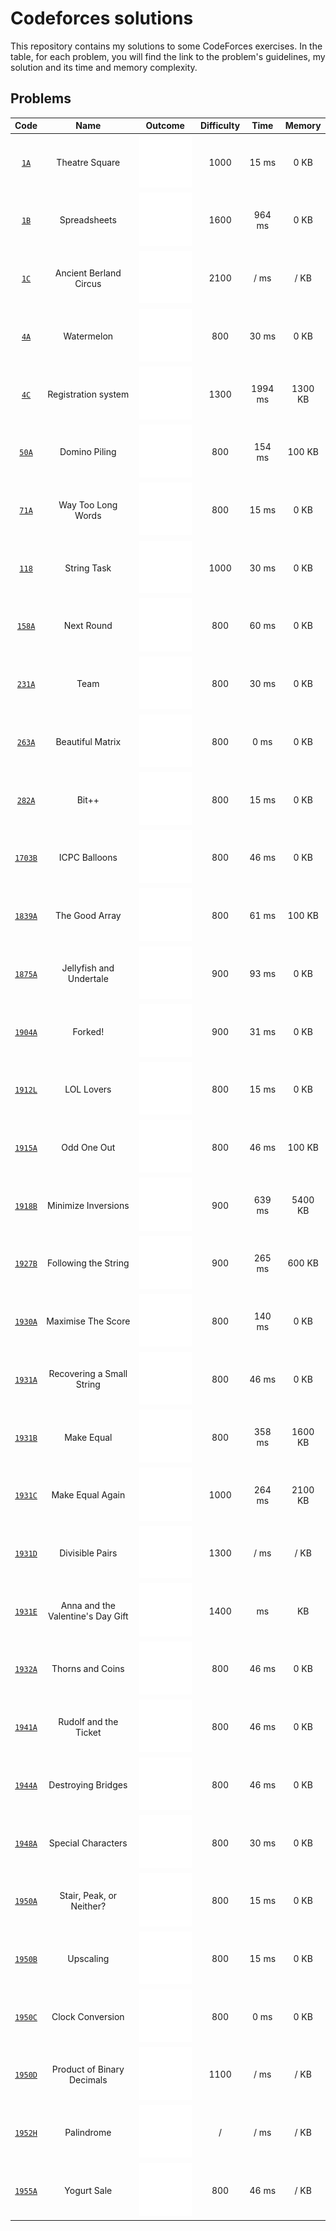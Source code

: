 # Codeforces solutions

This repository contains my solutions to some CodeForces exercises. In the table, for each problem, you will find the link to the problem's guidelines, my solution and its time and memory complexity.

## Problems

| __Code__ | __Name__ | __Outcome__ | __Difficulty__ | __Time__ | __Memory__ |
| :---: | :---: | :---: | :---: | :---: | :---: |
| [`1A`](https://codeforces.com/problemset/problem/1/A) | Theatre Square | [<img src="res/solution.svg">](src/theatre-square/main.cpp) | 1000 | 15 ms | 0 KB |
| [`1B`](https://codeforces.com/problemset/problem/1/B) | Spreadsheets | [<img src="res/solution.svg">](src/spreadsheets/main.cpp) | 1600 | 964 ms | 0 KB |
| [`1C`](https://codeforces.com/problemset/problem/1/C) | Ancient Berland Circus | [<img src="res/thinking.svg">](src/ancient-berland-circus/main.cpp) | 2100 | / ms | / KB |
| [`4A`](https://codeforces.com/problemset/problem/4/A) | Watermelon | [<img src="res/solution.svg">](src/watermelon/main.cpp) | 800 | 30 ms | 0 KB |
| [`4C`](https://codeforces.com/problemset/problem/4/C) | Registration system | [<img src="res/solution.svg">](src/registration-system/main.cpp) | 1300 | 1994 ms | 1300  KB |
| [`50A`](https://codeforces.com/problemset/problem/50/A) | Domino Piling | [<img src="res/solution.svg">](src/domino-piling/main.cpp) | 800 | 154 ms | 100 KB |
| [`71A`](https://codeforces.com/problemset/problem/71/A) | Way Too Long Words | [<img src="res/solution.svg">](src/way-too-long-words/main.cpp) | 800 | 15 ms | 0 KB |
| [`118`](https://codeforces.com/problemset/problem/118/A) | String Task | [<img src="res/solution.svg">](src/string-task/main.cpp) | 1000 | 30 ms | 0 KB |
| [`158A`](https://codeforces.com/problemset/problem/158/A) | Next Round | [<img src="res/solution.svg">](src/next-round/main.cpp) | 800 | 60 ms | 0 KB |
| [`231A`](https://codeforces.com/problemset/problem/231/A) | Team | [<img src="res/solution.svg">](src/team/main.cpp) | 800 | 30 ms | 0 KB |
| [`263A`](https://codeforces.com/problemset/problem/263/A) | Beautiful Matrix | [<img src="res/solution.svg">](src/beautiful-matrix/main.cpp) | 800 | 0 ms | 0 KB |
| [`282A`](https://codeforces.com/problemset/problem/282/A) | Bit++ | [<img src="res/solution.svg">](src/bit++/main.cpp) | 800 | 15 ms | 0 KB |
| [`1703B`](https://codeforces.com/problemset/problem/1703/B) | ICPC Balloons | [<img src="res/solution.svg">](src/ICPC-balloons/main.cpp) | 800 | 46 ms | 0 KB |
| [`1839A`](https://codeforces.com/problemset/problem/1839/A) | The Good Array | [<img src="res/solution.svg">](src/the-good-array/main.cpp) | 800 | 61 ms | 100 KB |
| [`1875A`](https://codeforces.com/problemset/problem/1875/A) | Jellyfish and Undertale | [<img src="res/solution.svg">](src/jellyfish-and-undertale/main.cpp) | 900 | 93 ms | 0 KB |
| [`1904A`](https://codeforces.com/problemset/problem/1904/A) | Forked! | [<img src="res/solution.svg">](src/forked/main.cpp) | 900 | 31 ms | 0 KB |
| [`1912L`](https://codeforces.com/problemset/problem/1912/L) | LOL Lovers | [<img src="res/solution.svg">](src/LOL-lovers/main.cpp) | 800 | 15 ms | 0 KB |
| [`1915A`](https://codeforces.com/problemset/problem/1915/A) | Odd One Out | [<img src="res/solution.svg">](src/odd-one-out/main.cpp) | 800 | 46 ms | 100 KB |
| [`1918B`](https://codeforces.com/problemset/problem/1918/B) | Minimize Inversions | [<img src="res/solution.svg">](src/minimize-inversions/main.cpp) | 900 | 639  ms | 5400 KB |
| [`1927B`](https://codeforces.com/problemset/problem/1927/B) | Following the String | [<img src="res/solution.svg">](src/following-the-string/main.cpp) | 900 | 265 ms |  600 KB |
| [`1930A`](https://codeforces.com/problemset/problem/1930/A) | Maximise The Score | [<img src="res/solution.svg">](src/maximise-the-score/main.cpp) | 800 | 140 ms | 0 KB |
| [`1931A`](https://codeforces.com/problemset/problem/1931/A) | Recovering a Small String | [<img src="res/solution.svg">](src/recovering-a-small-string/main.cpp) | 800 | 46 ms | 0 KB |
| [`1931B`](https://codeforces.com/problemset/problem/1931/B) | Make Equal | [<img src="res/solution.svg">](src/make-equal/main.cpp) | 800 | 358 ms | 1600 KB |
| [`1931C`](https://codeforces.com/problemset/problem/1931/C) | Make Equal Again | [<img src="res/solution.svg">](src/make-equal-again/main.cpp) | 1000 | 264 ms | 2100 KB |
| [`1931D`](https://codeforces.com/problemset/problem/1931/D) | Divisible Pairs | [<img src="res/time-fail.svg">](src/divisible-pairs/main.cpp) | 1300 | / ms | / KB |
| [`1931E`](https://codeforces.com/problemset/problem/1931/E) | Anna and the Valentine's Day Gift | [<img src="res/thinking.svg">](src/anna-and-the-valentines-day-gift/main.cpp) | 1400 | ms | KB |
| [`1932A`](https://codeforces.com/problemset/problem/1932/A) | Thorns and Coins | [<img src="res/solution.svg">](src/thorns-and-coins/main.cpp) | 800 | 46 ms | 0 KB |
| [`1941A`](https://codeforces.com/problemset/problem/1941/A) | Rudolf and the Ticket | [<img src="res/solution.svg">](src/rudolf-and-the-ticket/main.cpp) | 800 | 46 ms | 0 KB |
| [`1944A`](https://codeforces.com/problemset/problem/1944/A) | Destroying Bridges | [<img src="res/solution.svg">](src/destroying-bridges/main.cpp) | 800 | 46 ms | 0 KB |
| [`1948A`](https://codeforces.com/problemset/problem/1948/A) | Special Characters | [<img src="res/solution.svg">](src/special-characters/main.cpp) | 800 | 30 ms | 0 KB |
| [`1950A`](https://codeforces.com/problemset/problem/1950/A) | Stair, Peak, or Neither? | [<img src="res/solution.svg">](src/stair-peak-or-neither/main.cpp) | 800 | 15 ms | 0 KB |
| [`1950B`](https://codeforces.com/problemset/problem/1950/B) | Upscaling | [<img src="res/solution.svg">](src/upscaling/main.cpp) | 800 | 15 ms | 0 KB |
| [`1950C`](https://codeforces.com/problemset/problem/1950/C) | Clock Conversion | [<img src="res/solution.svg">](src/clock-conversion/main.cpp) | 800 | 0 ms | 0 KB |
| [`1950D`](https://codeforces.com/problemset/problem/1950/D) | Product of Binary Decimals | [<img src="res/thinking.svg">](src/product-of-binary-decimals/main.cpp) | 1100 | / ms | / KB |
| [`1952H`](https://codeforces.com/problemset/problem/1952/H) | Palindrome | [<img src="res/thinking.svg">](src/palindrome/main.cpp) | / | / ms | / KB |
| [`1955A`](https://codeforces.com/problemset/problem/1955/A) | Yogurt Sale | [<img src="res/solution.svg">](src/yogurt-sale/main.cpp) | 800 | 46 ms | / KB |


<!--
| [`N`](https://codeforces.com/problemset/problem/) | Name | [<img src="res/solution.svg">](src/folder/main.cpp) | Difficulty | ms | KB |
-->

<!-- SVG: www.svgrepo.com, line white, size 45px padding 50% -->
